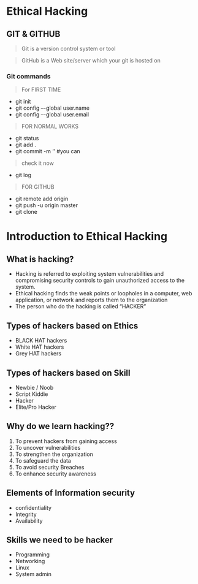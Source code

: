 # Ethical Hacking

## GIT & GITHUB
> Git is a version control
system or tool

> GitHub is a Web site/server
which your git is hosted on
### Git commands

> For FIRST TIME
 - git init
 - git config –-global user.name <Your username>
 - git config –-global user.email <Youremail>
> FOR NORMAL WORKS
 - git status
 - git add .
 - git commit -m ‘<Your Comment>’ #you can
> check it now
 - git log
> FOR GITHUB
 - git remote add origin <repositoryURL>
 - git push -u origin master
 - git clone <your project link>

# Introduction to Ethical Hacking
## What is hacking?

- Hacking is referred to exploiting system vulnerabilities
and compromising security controls to gain unauthorized
access to the system.
- Ethical hacking finds the weak points or loopholes in a
computer, web application, or network and reports them
to the organization
- The person who do the hacking is called “HACKER”

## Types of hackers based on Ethics
   - BLACK HAT hackers
   - White HAT hackers
   - Grey HAT hackers
##  Types of hackers based on Skill
   - Newbie / Noob
   - Script Kiddie
   - Hacker
   - Elite/Pro Hacker

## Why do we learn hacking??

1. To prevent hackers from gaining access
2. To uncover vulnerabilities
3. To strengthen the organization
4. To safeguard the data
5. To avoid security Breaches
6. To enhance security awareness

## Elements of Information security
 - confidentiality 
 - Integrity
 - Availability 
 ## Skills we need to be hacker
  - Programming
  - Networking
  - Linux
  - System admin